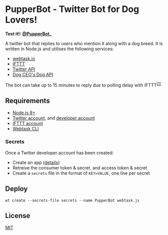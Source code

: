 # PupperBot - Twitter Bot for Dog Lovers!

**Test it!: [@PupperBot_](https://twitter.com/PupperBot_)**

A twitter bot that replies to users who mention it along with a dog breed. It is written in Node.js and utilises the following services:

- [webtask.io](https://webtask.io)
- [IFTTT](https://ifttt.com)
- [Twitter API](https://developer.twitter.com/)
- [Dog CEO's Dog API](https://dog.ceo/dog-api)

The bot can take up to 15 minutes to reply due to polling delay with IFTTT<sup>[\[1\]](https://help.ifttt.com/hc/en-us/articles/115010194247-How-often-do-Applets-run-)</sup>

## Requirements

- [Node.js 8+](https://nodejs.org/en/)
- [Twitter account](https://twitter.com), and [developer account](https://developer.twitter.com)
- [IFTTT account](https://ifttt.com)
- [Webtask CLI](https://www.webtask.io/cli)

### Secrets

Once a Twitter developer account has been created:

- Create an app ([details](https://botwiki.org/resource/tutorial/how-to-create-a-twitter-app/))
- Retreive the consumer token & secret, and access token & secret
- Create a `secrets` file in the format of `KEY=VALUE`, one line per secret

## Deploy

`wt create --secrets-file secrets --name PupperBot webtask.js`

## License

[MIT](LICENCE)
